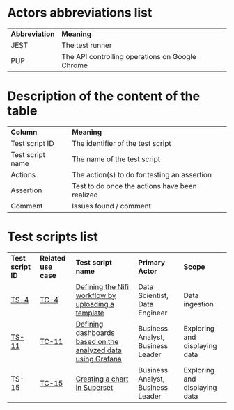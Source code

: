 # Actors abbreviations list
<table>
  <tr>
   <td><strong>Abbreviation</strong>
   </td>
   <td><strong>Meaning</strong>
   </td>
  </tr>
  <tr>
   <td>JEST
   </td>
   <td>The test runner
   </td>
  </tr>
  <tr>
   <td>PUP
   </td>
   <td>The API controlling operations on Google Chrome
   </td>
  </tr>
</table>

# Description of the content of the table
<table>
  <tr>
   <td><strong>Column</strong>
   </td>
   <td><strong>Meaning</strong>
   </td>
  </tr>
  <tr>
   <td>Test script ID
   </td>
   <td>The identifier of the test script 
   </td>
  </tr>
  <tr>
   <td>Test script name 
   </td>
   <td>The name of the test script 
   </td>
  </tr>
  <tr>
   <td>Actions 
   </td>
   <td>The action(s) to do for testing an assertion 
   </td>
  </tr>
  <tr>
   <td>Assertion
   </td>
   <td>Test to do once the actions have been realized 
   </td>
  </tr>
  <tr>
   <td>Comment
   </td>
   <td>Issues found / comment
   </td>
  </tr>
</table>

# Test scripts list
<table>
  <tr>
   <td><strong>Test script ID</strong>
   </td>
   <td><strong>Related use case</strong>
   </td>
   <td><strong>Test script name</strong>
   </td>
   <td><strong>Primary Actor</strong>
   </td>
   <td><strong>Scope</strong>
   </td>
  </tr>
  <tr>
   <td><a href="../__tests__/2-nifi.test.js" title="TS-4">TS-4</a>
   </td>
   <td><a href="./test-scripts/TS-4.md" title="TC-4">TC-4</a>
   </td>
   <td><a href="./test-scripts/TS-4.md">Defining the Nifi workflow by uploading a template</a>
   </td>
   <td>Data Scientist, Data Engineer
   </td>
   <td>Data ingestion
   </td>
  </tr>
  <tr>
   <td><a href="../__tests__/3-grafana.test.js" title="TS-11">TS-11</a>
   </td>
   <td><a href="./test-scripts/TS-11.md" title="TC-11">TC-11</a>
   </td>
   <td> <a href="./test-scripts/TS-11.md">Defining dashboards based on the analyzed data using Grafana</a≥
   </td>
   <td>Business Analyst, Business Leader
   </td>
   <td>Exploring and  displaying data
   </td>
  </tr>
  <tr>
   <td>TS-15
   </td>
   <td><a href="./test-scripts/TS-15.md">TC-15</a≥
   </td>
   <td><a href="./test-scripts/TS-15.md">Creating a chart in Superset</a≥ 
   </td>
   <td>Business Analyst, Business Leader
   </td>
   <td>Exploring and  displaying data
   </td>
  </tr>
</table>

